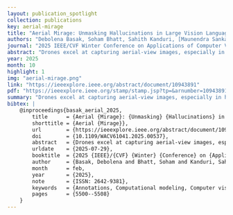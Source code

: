 ```yaml
---
layout: publication_spotlight
collection: publications
key: aerial-mirage
title: "Aerial Mirage: Unmasking Hallucinations in Large Vision Language Models"
authors: "Debolena Basak, Soham Bhatt, Sahith Kanduri, [Maunendra Sankar Desarkar](https://in.linkedin.com/in/maunendra-sankar-desarkar-6a89907)"
journal: "2025 IEEE/CVF Winter Conference on Applications of Computer Vision (WACV)"
abstract: "Drones excel at capturing aerial-view images, especially in human unreachable areas. Automatically interpreting and describing these images enables decision-making easier without the need to review the images extensively. Traditional image captioning models struggle with aerial imagery due to diverse orientations, perspectives, and unclear objects. Integrating the capabilities of Large Vision Language Models (LVLMs) with drone images can improve description utility, benefiting strategic missions like surveillance, search and rescue, etc. However, the lack of image-caption datasets for drone imagery poses a significant challenge for training and evaluating drone image captioning. To address this gap, we contribute the first Aerial-view Image Captioning dataset (AeroCaps), containing four captions per image. Another major hurdle for the task is the hallucinatory nature of LVLMs. To this end, we perform the first extensive analysis of hallucinations on aerial imagery by two SOTA LVLMs - LLaVA and InstructBLIP on our proposed dataset and VisDrone. We explore the reasons behind such hallucinations. We release the LVLM-generated image captions along with our hallucination-labelled annotations as the Labelled Illusion Dataset (LID) for further research. Additionally, we review how effective advanced LLMs like GPT-4 are in evaluating the degree of hallucinations made by other LVLMs like LLaVA."
year: 2025
month: 10
highlight: 1
img: "aerial-mirage.png"
link: "https://ieeexplore.ieee.org/abstract/document/10943891"
pdf: "https://ieeexplore.ieee.org/stamp/stamp.jsp?tp=&arnumber=10943891"
summary: "Drones excel at capturing aerial-view images, especially in human unreachable areas. Automatically interpreting and describing these images enables decision-making easier without the need to review the images extensively. Traditional image captioning models struggle with aerial imagery due to diverse orientations, perspectives, and unclear objects. Integrating the capabilities of Large Vision Language Models (LVLMs) with drone images can improve description utility, benefiting strategic missions like surveillance, search and rescue, etc. However, the lack of image-caption datasets for drone imagery poses a significant challenge for training and evaluating drone image captioning. To address this gap, we contribute the first Aerial-view Image Captioning dataset (AeroCaps), containing four captions per image. Another major hurdle for the task is the hallucinatory nature of LVLMs. To this end, we perform the first extensive analysis of hallucinations on aerial imagery by two SOTA LVLMs - LLaVA and InstructBLIP on our proposed dataset and VisDrone. We explore the reasons behind such hallucinations. We release the LVLM-generated image captions along with our hallucination-labelled annotations as the Labelled Illusion Dataset (LID) for further research. Additionally, we review how effective advanced LLMs like GPT-4 are in evaluating the degree of hallucinations made by other LVLMs like LLaVA."
bibtex: |
    @inproceedings{basak_aerial_2025,
        title      = {Aerial {Mirage}: {Unmasking} {Hallucinations} in {Large} {Vision} {Language} {Models}},
        shorttitle = {Aerial {Mirage}},
        url        = {https://ieeexplore.ieee.org/abstract/document/10943891},
        doi        = {10.1109/WACV61041.2025.00537},
        abstract   = {Drones excel at capturing aerial-view images, especially in human unreachable areas. Automatically interpreting and describing these images enables decision-making easier without the need to review the images extensively. Traditional image captioning models struggle with aerial imagery due to diverse orientations, perspectives, and unclear objects. Integrating the capabilities of Large Vision Language Models (LVLMs) with drone images can improve description utility, benefiting strategic missions like surveillance, search and rescue, etc. However, the lack of image-caption datasets for drone imagery poses a significant challenge for training and evaluating drone image captioning. To address this gap, we contribute the first Aerial-view Image Captioning dataset (AeroCaps), containing four captions per image. Another major hurdle for the task is the hallucinatory nature of LVLMs. To this end, we perform the first extensive analysis of hallucinations on aerial imagery by two SOTA LVLMs - LLaVA and InstructBLIP on our proposed dataset and VisDrone. We explore the reasons behind such hallucinations. We release the LVLM-generated image captions along with our hallucination-labelled annotations as the Labelled Illusion Dataset (LID) for further research. Additionally, we review how effective advanced LLMs like GPT-4 are in evaluating the degree of hallucinations made by other LVLMs like LLaVA.},
        urldate    = {2025-07-29},
        booktitle  = {2025 {IEEE}/{CVF} {Winter} {Conference} on {Applications} of {Computer} {Vision} ({WACV})},
        author     = {Basak, Debolena and Bhatt, Soham and Kanduri, Sahith and Desarkar, Maunendra Sankar},
        month      = feb,
        year       = {2025},
        note       = {ISSN: 2642-9381},
        keywords   = {Annotations, Computational modeling, Computer vision, Data models, Decision making, Drones, Reliability, Reviews, Surveillance, Training},
        pages      = {5500--5508}
    }
---
```


